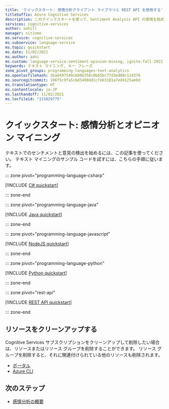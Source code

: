 ```yaml
---
title: 'クイックスタート: 感情分析クライアント ライブラリと REST API を使用する'
titleSuffix: Azure Cognitive Services
description: このクイックスタートを使って、Sentiment Analysis API の使用を始めます。
services: cognitive-services
author: aahill
manager: nitinme
ms.service: cognitive-services
ms.subservice: language-service
ms.topic: quickstart
ms.date: 11/02/2021
ms.author: aahi
ms.custom: language-service-sentiment-opinion-mining, ignite-fall-2021
keywords: テキスト マイニング, キー フレーズ
zone_pivot_groups: programming-languages-text-analytics
ms.openlocfilehash: 3ba6497549cb80b358c8b65bc77d3ed88c114376
ms.sourcegitcommit: 106f5c9fa5c6d3498dd1cfe63181a7ed4125ae6d
ms.translationtype: HT
ms.contentlocale: ja-JP
ms.lasthandoff: 11/02/2021
ms.locfileid: "131029775"
---
```

# <a name="quickstart-sentiment-analysis-and-opinion-mining"></a>クイックスタート: 感情分析とオピニオン マイニング  

テキストでのセンチメントと意見の検出を始めるには、この記事を使ってください。 テキスト マイニングのサンプル コードを試すには、こちらの手順に従います。

::: zone pivot="programming-language-csharp"

[!INCLUDE [C# quickstart](includes/quickstarts/csharp-sdk.md)]

::: zone-end

::: zone pivot="programming-language-java"

[!INCLUDE [Java quickstart](includes/quickstarts/java-sdk.md)]

::: zone-end

::: zone pivot="programming-language-javascript"

[!INCLUDE [NodeJS quickstart](includes/quickstarts/nodejs-sdk.md)]

::: zone-end

::: zone pivot="programming-language-python"

[!INCLUDE [Python quickstart](includes/quickstarts/python-sdk.md)]

::: zone-end

::: zone pivot="rest-api"

[!INCLUDE [REST API quickstart](includes/quickstarts/rest-api.md)]

::: zone-end

## <a name="clean-up-resources"></a>リソースをクリーンアップする

Cognitive Services サブスクリプションをクリーンアップして削除したい場合は、リソースまたはリソース グループを削除することができます。 リソース グループを削除すると、それに関連付けられている他のリソースも削除されます。

* [ポータル](../../cognitive-services-apis-create-account.md#clean-up-resources)
* [Azure CLI](../../cognitive-services-apis-create-account-cli.md#clean-up-resources)

## <a name="next-steps"></a>次のステップ

* [感情分析の概要](overview.md)

